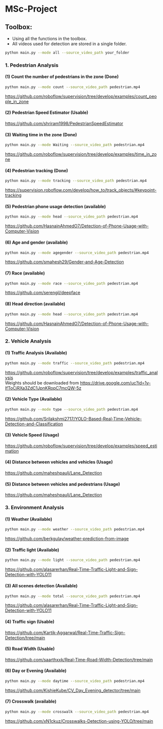 # MSc-Project

## Toolbox:
- Using all the functions in the toolbox.
- All videos used for detection are stored in a single folder.
```bash
python main.py --mode all --source_video_path your_folder
```
### 1. Pedestrian Analysis 
#### (1) Count the number of pedestrians in the zone (Done)
```bash
python main.py --mode count --source_video_path pedestrian.mp4
```
https://github.com/roboflow/supervision/tree/develop/examples/count_people_in_zone
#### (2) Pedestrian Speed Estimator (Usable)
https://github.com/shriram1998/PedestrianSpeedEstimator
#### (3) Waiting time in the zone (Done)
```bash
python main.py --mode Waiting --source_video_path pedestrian.mp4
```  
https://github.com/roboflow/supervision/tree/develop/examples/time_in_zone
#### (4) Pedestrian tracking (Done)
```bash
python main.py --mode tracking --source_video_path pedestrian.mp4
```    
https://supervision.roboflow.com/develop/how_to/track_objects/#keypoint-tracking
#### (5) Pedestrian phone usage detection (available)
```bash
python main.py --mode head --source_video_path pedestrian.mp4
```  
https://github.com/HasnainAhmedO7/Detection-of-Phone-Usage-with-Computer-Vision
#### (6) Age and gender (available)
```bash
python main.py --mode agegender --source_video_path pedestrian.mp4
```
https://github.com/smahesh29/Gender-and-Age-Detection  
#### (7) Race (available)
```bash
python main.py --mode race --source_video_path pedestrian.mp4
```
https://github.com/serengil/deepface
#### (8) Head direction (available)
```bash
python main.py --mode head --source_video_path pedestrian.mp4
```  
https://github.com/HasnainAhmedO7/Detection-of-Phone-Usage-with-Computer-Vision
### 2. Vehicle Analysis 
#### (1) Traffic Analysis (Available)
```bash
python main.py --mode traffic --source_video_path pedestrian.mp4
```  
https://github.com/roboflow/supervision/tree/develop/examples/traffic_analysis  
Weights should be downloaded from https://drive.google.com/uc?id=1y-IfToCjRXa3ZdC1JpnKRopC7mcQW-5z  
#### (2) Vehicle Type (Available)
```bash
python main.py --mode type --source_video_path pedestrian.mp4
```  
https://github.com/Srilakshmi2717/YOLO-Based-Real-Time-Vehicle-Detection-and-Classification
#### (3) Vehicle Speed (Usage)
https://github.com/roboflow/supervision/tree/develop/examples/speed_estimation
#### (4) Distance between vehicles and vehicles (Usage)
https://github.com/maheshpaulj/Lane_Detection
#### (5) Distance between vehicles and pedestrians (Usage)
https://github.com/maheshpaulj/Lane_Detection
### 3. Environment Analysis 
#### (1) Weather (Available)
```bash
python main.py --mode weather --source_video_path pedestrian.mp4
```  
https://github.com/berkgulay/weather-prediction-from-image
#### (2) Traffic light (Available)
```bash
python main.py --mode light --source_video_path pedestrian.mp4
```  
https://github.com/alasarerhan/Real-Time-Traffic-Light-and-Sign-Detection-with-YOLO11
#### (3) All scenes detection (Available)
```bash
python main.py --mode total --source_video_path pedestrian.mp4
```  
https://github.com/alasarerhan/Real-Time-Traffic-Light-and-Sign-Detection-with-YOLO11
#### (4) Traffic sign (Usable)
https://github.com/Kartik-Aggarwal/Real-Time-Traffic-Sign-Detection/tree/main
#### (5) Road Width (Usable)
https://github.com/saarthxxk/Real-Time-Road-Width-Detection/tree/main
#### (6) Day or Evening (Available)
```bash
python main.py --mode daytime --source_video_path pedestrian.mp4
```
https://github.com/KishieKube/CV_Day_Evening_detector/tree/main
#### (7) Crosswalk (available)
```bash
python main.py --mode crosswalk --source_video_path pedestrian.mp4
```
https://github.com/xN1ckuz/Crosswalks-Detection-using-YOLO/tree/main


